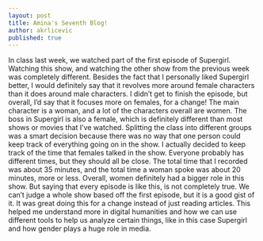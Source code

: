 ```yaml
---
layout: post
title: Amina's Seventh Blog!
author: akrlicevic
published: true
---
```

In class last week, we watched part of the first episode of Supergirl. Watching this show, and watching the other show from the previous week was completely different. Besides the fact that I personally liked Supergirl better, I would definitely say that it revolves more around female characters than it does around male characters. I didn’t get to finish the episode, but overall, I’d say that it focuses more on females, for a change! The main character is a woman, and a lot of the characters overall are women. The boss in Supergirl is also a female, which is definitely different than most shows or movies that I’ve watched. 
Splitting the class into different groups was a smart decision because there was no way that one person could keep track of everything going on in the show. I actually decided to keep track of the time that females talked in the show. Everyone probably has different times, but they should all be close. The total time that I recorded was about 35 minutes, and the total time a woman spoke was about 20 minutes, more or less. Overall, women definitely had a bigger role in this show. But saying that every episode is like this, is not completely true. We can’t judge a whole show based off the first episode, but it is a good gist of it. It was great doing this for a change instead of just reading articles. This helped me understand more in digital humanities and how we can use different tools to help us analyze certain things, like in this case Supergirl and how gender plays a huge role in media. 
